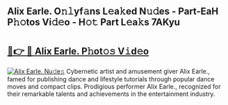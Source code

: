 ## Alix Earle. O𝚗𝚕yf𝚊ns L𝚎a𝚔ed N𝚞𝚍es - Part-EaH P𝚑𝚘tos Vi𝚍𝚎o - H𝚘𝚝 Part L𝚎a𝚔s 7AKyu

# <h2><a href="http://kf71d3.oniu.top/?m=Alix+Earle.">🔗👉 🔴 Alix Earle. P𝚑ot𝚘𝚜 V𝚒d𝚎o</a></h2>

[![Alix Earle. Nu𝚍e𝚜](https://i.imgur.com/0qMVB7G.gif)](http://kf71d3.oniu.top/?m=Alix+Earle.)
Cybernetic artist and amusement giver Alix Earle., famed for publishing dance and lifestyle tutorials through popular dance moves and compact clips. Prodigious performer Alix Earle., recognized for their remarkable talents and achievements in the entertainment industry.  
